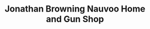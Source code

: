 ---
title: "Jonathan Browning Nauvoo Home and Gun Shop"
url: /nauvoo/jonathan-browning-nauvoo-home-and-gun-shop/
shop: shop
---
